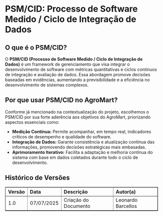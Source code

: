 



# PSM/CID: Processo de Software Medido / Ciclo de Integração de Dados

## O que é o PSM/CID?

O **PSM/CID (Processo de Software Medido / Ciclo de Integração de Dados)** é um framework de gerenciamento que visa integrar o desenvolvimento de software com métricas quantitativas e ciclos contínuos de integração e avaliação de dados. Essa abordagem promove decisões baseadas em evidências, aumentando a previsibilidade e a eficiência no desenvolvimento de sistemas complexos.

## Por que usar PSM/CID no AgroMart?

Conforme já mencionado na contextualização do projeto, escolhemos o PSM/CID por sua forte aderência aos objetivos do AgroMart, priorizando aspectos essenciais como:

- **Medição Contínua:** Permite acompanhar, em tempo real, indicadores críticos de desempenho e qualidade do software.
- **Integração de Dados:** Garante consistência e atualização contínua das informações, promovendo decisões estratégicas mais embasadas.
- **Aprimoramento Iterativo:** Facilita a adaptação e melhoria contínua do sistema com base em dados coletados durante todo o ciclo de desenvolvimento.
<!--
- **Aderência** às necessidades do negócio: Conecta metas técnicas a metas organizacionais, especialmente em um contexto sensível como o agronegócio.
-->
## Histórico de Versões
<table border="1" style="width:100%; border-collapse: collapse; text-align: left;">
  <thead>
    <tr>
      <th>Versão</th>
      <th>Data</th>
      <th>Descrição</th>
      <th>Autor(a)</th>
    </tr>
  </thead>
  <tbody>
    <tr>
      <td>1.0</td>
      <td>07/07/2025</td>
      <td>Criação do Documento</td>
      <td>Leonardo Barcellos</td>
    </tr>
  </tbody>
</table>

